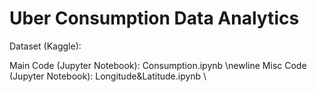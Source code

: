 # Uber Consumption Data Analytics

Dataset (Kaggle): 

Main Code (Jupyter Notebook): Consumption.ipynb \newline
Misc Code (Jupyter Notebook): Longitude&Latitude.ipynb \\
